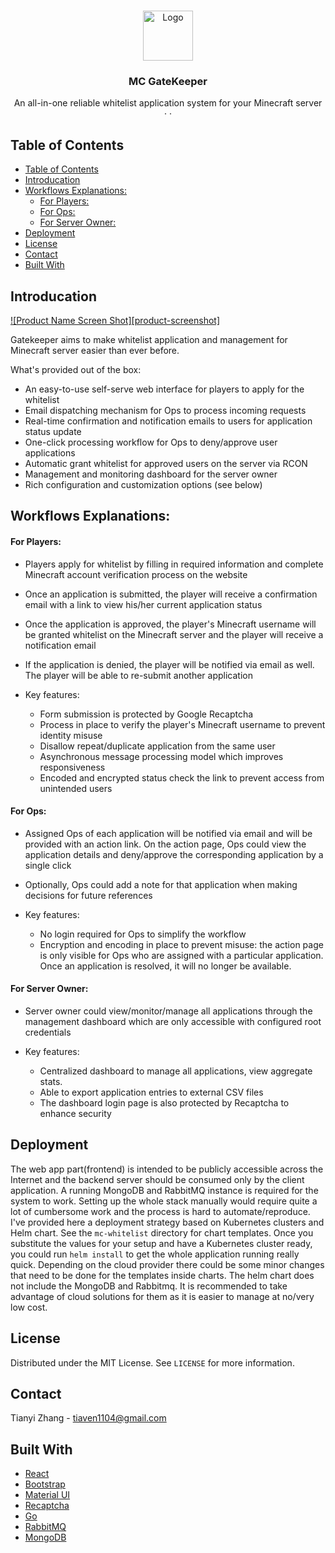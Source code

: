 <!-- [![Contributors][contributors-shield]][contributors-url]
[![Forks][forks-shield]][forks-url]
[![Stargazers][stars-shield]][stars-url]
[![Issues][issues-shield]][issues-url]
[![MIT License][license-shield]][license-url]
[![LinkedIn][linkedin-shield]][linkedin-url] -->

<!-- PROJECT LOGO -->
<br />
<p align="center">
  <a href="https://github.com/othneildrew/Best-README-Template">
    <img src="images/logo.png" alt="Logo" width="80" height="80">
  </a>

  <h3 align="center">MC GateKeeper</h3>

  <p align="center">
    An all-in-one reliable whitelist application system for your Minecraft server
    <br />
    ·
    <!-- <a href="https://github.com/othneildrew/Best-README-Template/issues">Report Bug</a> -->
    ·
    <!-- <a href="https://github.com/othneildrew/Best-README-Template/issues">Request Feature</a> -->
  </p>
</p>

<!-- TABLE OF CONTENTS -->

## Table of Contents

- [Table of Contents](#table-of-contents)
- [Introducation](#introducation)
- [Workflows Explanations:](#workflows-explanations)
    - [For Players:](#for-players)
    - [For Ops:](#for-ops)
    - [For Server Owner:](#for-server-owner)
- [Deployment](#deployment)
- [License](#license)
- [Contact](#contact)
- [Built With](#built-with)

<!-- ABOUT THE PROJECT -->

## Introducation

[![Product Name Screen Shot][product-screenshot]](https://example.com)

Gatekeeper aims to make whitelist application and management for Minecraft server easier than ever before.

What's provided out of the box:

- An easy-to-use self-serve web interface for players to apply for the whitelist
- Email dispatching mechanism for Ops to process incoming requests
- Real-time confirmation and notification emails to users for application status update
- One-click processing workflow for Ops to deny/approve user applications
- Automatic grant whitelist for approved users on the server via RCON
- Management and monitoring dashboard for the server owner
- Rich configuration and customization options (see below)

## Workflows Explanations:

#### For Players:

- Players apply for whitelist by filling in required information and complete Minecraft account verification process on the website
- Once an application is submitted, the player will receive a confirmation email with a link to view his/her current application status
- Once the application is approved, the player's Minecraft username will be granted whitelist on the Minecraft server and the player will receive a notification email
- If the application is denied, the player will be notified via email as well. The player will be able to re-submit another application

- Key features:
  - Form submission is protected by Google Recaptcha
  - Process in place to verify the player's Minecraft username to prevent identity misuse
  - Disallow repeat/duplicate application from the same user
  - Asynchronous message processing model which improves responsiveness
  - Encoded and encrypted status check the link to prevent access from unintended users

#### For Ops:

- Assigned Ops of each application will be notified via email and will be provided with an action link. On the action page, Ops could view the application details and deny/approve the corresponding application by a single click
- Optionally, Ops could add a note for that application when making decisions for future references

- Key features:
  - No login required for Ops to simplify the workflow
  - Encryption and encoding in place to prevent misuse: the action page is only visible for Ops who are assigned with a particular application. Once an application is resolved, it will no longer be available.

#### For Server Owner:

- Server owner could view/monitor/manage all applications through the management dashboard which are only accessible with configured root credentials

- Key features:
  - Centralized dashboard to manage all applications, view aggregate stats.
  - Able to export application entries to external CSV files
  - The dashboard login page is also protected by Recaptcha to enhance security

## Deployment

The web app part(frontend) is intended to be publicly accessible across the Internet and the backend server should be consumed only by the client application. A running MongoDB and RabbitMQ instance is required for the system to work. Setting up the whole stack manually would require
quite a lot of cumbersome work and the process is hard to automate/reproduce. I've provided here a deployment strategy based on Kubernetes clusters and Helm chart. See the `mc-whitelist` directory for chart templates. Once you substitute the values for your setup and have a Kubernetes cluster ready, you could run `helm install` to get the whole application running really quick. Depending on the cloud provider there could be some minor changes that need to be done for the templates inside charts. The helm chart does not include the MongoDB and Rabbitmq. It is recommended to take advantage of cloud solutions for them as it is easier to manage at no/very low cost.

<!-- LICENSE -->

## License

Distributed under the MIT License. See `LICENSE` for more information.

<!-- CONTACT -->

## Contact

Tianyi Zhang - tiaven1104@gmail.com

## Built With

- [React](https://reactjs.org/)
- [Bootstrap](https://getbootstrap.com/)
- [Material UI](https://material-ui.com/)
- [Recaptcha](https://www.google.com/recaptcha/intro/v3.html)
- [Go](https://golang.org/)
- [RabbitMQ](https://www.rabbitmq.com/)
- [MongoDB](https://www.mongodb.com/)

<!-- MARKDOWN LINKS & IMAGES -->
<!-- https://www.markdownguide.org/basic-syntax/#reference-style-links -->
<!-- [contributors-shield]: https://img.shields.io/github/contributors/othneildrew/Best-README-Template.svg?style=flat-square
[contributors-url]: https://github.com/othneildrew/Best-README-Template/graphs/contributors
[forks-shield]: https://img.shields.io/github/forks/othneildrew/Best-README-Template.svg?style=flat-square
[forks-url]: https://github.com/othneildrew/Best-README-Template/network/members
[stars-shield]: https://img.shields.io/github/stars/othneildrew/Best-README-Template.svg?style=flat-square
[stars-url]: https://github.com/othneildrew/Best-README-Template/stargazers
[issues-shield]: https://img.shields.io/github/issues/othneildrew/Best-README-Template.svg?style=flat-square
[issues-url]: https://github.com/othneildrew/Best-README-Template/issues
[license-shield]: https://img.shields.io/github/license/othneildrew/Best-README-Template.svg?style=flat-square
[license-url]: https://github.com/othneildrew/Best-README-Template/blob/master/LICENSE.txt
[linkedin-shield]: https://img.shields.io/badge/-LinkedIn-black.svg?style=flat-square&logo=linkedin&colorB=555
[linkedin-url]: https://linkedin.com/in/othneildrew
[product-screenshot]: images/screenshot.png -->
